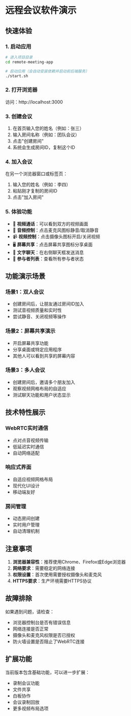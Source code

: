 # 远程会议软件演示

## 快速体验

### 1. 启动应用

```bash
# 进入项目目录
cd remote-meeting-app

# 启动应用（会自动安装依赖并启动前后端服务）
./start.sh
```

### 2. 打开浏览器

访问：http://localhost:3000

### 3. 创建会议

1. 在首页输入您的姓名（例如：张三）
2. 输入房间名称（例如：团队会议）
3. 点击"创建房间"
4. 系统会生成房间ID，复制这个ID

### 4. 加入会议

在另一个浏览器窗口或标签页：
1. 输入您的姓名（例如：李四）
2. 粘贴刚才复制的房间ID
3. 点击"加入房间"

### 5. 体验功能

- 🎥 **视频通话**：可以看到双方的视频画面
- 🎤 **音频控制**：点击麦克风图标静音/取消静音
- 📹 **视频控制**：点击摄像头图标开启/关闭视频
- 🖥️ **屏幕共享**：点击屏幕共享图标分享桌面
- 💬 **文字聊天**：在右侧聊天框发送消息
- 👥 **参与者列表**：查看所有参与者状态

## 功能演示场景

### 场景1：双人会议
- 创建房间后，让朋友通过房间ID加入
- 测试音视频质量和实时性
- 尝试静音、关闭视频等操作

### 场景2：屏幕共享演示
- 开启屏幕共享功能
- 分享桌面或特定应用程序
- 其他人可以看到共享的屏幕内容

### 场景3：多人会议
- 创建房间后，邀请多个朋友加入
- 观察视频网格布局的自适应
- 测试聊天功能和用户状态显示

## 技术特性展示

### WebRTC实时通信
- 点对点音视频传输
- 低延迟实时通信
- 自动网络适配

### 响应式界面
- 自适应视频网格布局
- 现代化UI设计
- 移动端友好

### 房间管理
- 动态房间创建
- 实时用户管理
- 自动清理机制

## 注意事项

1. **浏览器兼容性**：推荐使用Chrome、Firefox或Edge浏览器
2. **网络要求**：需要稳定的网络连接
3. **权限设置**：首次使用需要授权摄像头和麦克风
4. **HTTPS要求**：生产环境需要HTTPS协议

## 故障排除

如果遇到问题，请检查：
- 浏览器控制台是否有错误信息
- 网络连接是否正常
- 摄像头和麦克风权限是否已授权
- 防火墙设置是否阻止了WebRTC连接

## 扩展功能

当前版本包含基础功能，可以进一步扩展：
- 录制会议功能
- 文件共享
- 白板协作
- 会议录制回放
- 更多视频布局选项
